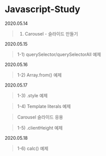 # Javascript-Study

2020.05.14
>    01. Carousel - 슬라이드 만들기

2020.05.15
>    1-1) querySelector/querySelectorAll 예제

2020.05.16
>    1-2) Array.from() 예제

2020.05.17
>    1-3) .style 예제

>    1-4) Template literals 예제

>    Carousel 슬라이드 응용

>    1-5) .clientHeight 예제

2020.05.18
>    1-6) calc() 예제
